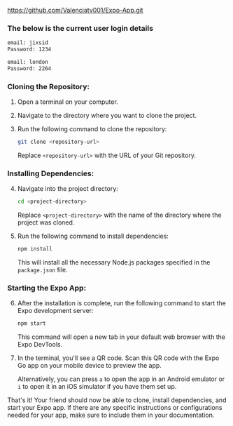 https://github.com/Valenciatv001/Expo-App.git

### The below is the current user login details 

   ```bash
   email: jixsid
   Password: 1234
   ```

   
   ```bash
   email: london
   Password: 2264
   ```


### Cloning the Repository:

1. Open a terminal on your computer.

2. Navigate to the directory where you want to clone the project.

3. Run the following command to clone the repository:

   ```bash
   git clone <repository-url>
   ```

   Replace `<repository-url>` with the URL of your Git repository.

### Installing Dependencies:

4. Navigate into the project directory:

   ```bash
   cd <project-directory>
   ```

   Replace `<project-directory>` with the name of the directory where the project was cloned.

5. Run the following command to install dependencies:

   ```bash
   npm install
   ```

   This will install all the necessary Node.js packages specified in the `package.json` file.

### Starting the Expo App:

6. After the installation is complete, run the following command to start the Expo development server:

   ```bash
   npm start
   ```

   This command will open a new tab in your default web browser with the Expo DevTools.

7. In the terminal, you'll see a QR code. Scan this QR code with the Expo Go app on your mobile device to preview the app.

   Alternatively, you can press `a` to open the app in an Android emulator or `i` to open it in an iOS simulator if you have them set up.

That's it! Your friend should now be able to clone, install dependencies, and start your Expo app. If there are any specific instructions or configurations needed for your app, make sure to include them in your documentation.
